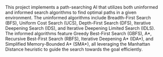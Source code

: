 This project implements a path-searching AI that utilizes both uninformed and informed search algorithms to find optimal paths in a given environment.
The uninformed algorithms include Breadth-First Search (BFS), Uniform Cost Search (UCS), Depth-First Search (DFS), Iterative Deepening Search (IDS), and Iterative Deepening Limited Search (IDLS).
The informed algorithms feature Greedy Best-First Search (GBFS), A*, Recursive Best-First Search (RBFS), Iterative Deepening A* (IDA*), and Simplified Memory-Bounded A* (SMA*), all leveraging the Manhattan Distance heuristic to guide the search towards the goal efficiently.
